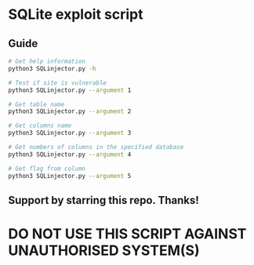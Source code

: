 # SQLite exploit script

## Guide

``` bash
# Get help information
python3 SQLinjector.py -h

# Test if site is vulnerable
python3 SQLinjector.py --argument 1

# Get table name
python3 SQLinjector.py --argument 2

# Get columns name
python3 SQLinjector.py --argument 3

# Get numbers of columns in the specified database
python3 SQLinjector.py --argument 4

# Get flag from column
python3 SQLinjector.py --argument 5
```

## Support by starring this repo. Thanks!

# DO NOT USE THIS SCRIPT AGAINST UNAUTHORISED SYSTEM(S)
